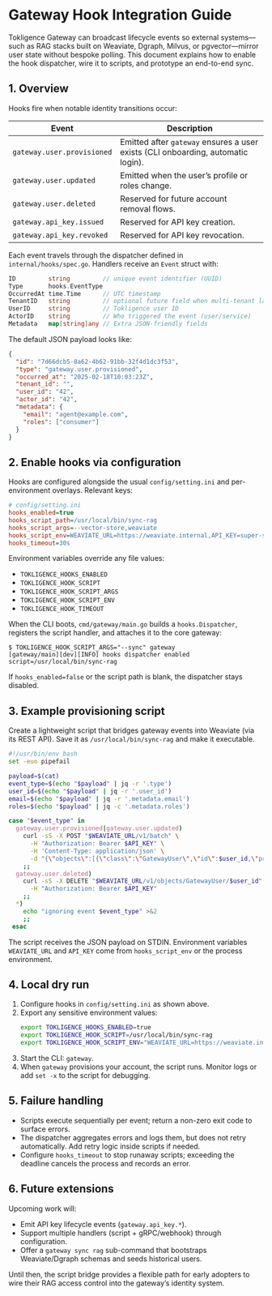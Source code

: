 # Gateway Hook Integration Guide

Tokligence Gateway can broadcast lifecycle events so external systems—such as RAG stacks built on Weaviate, Dgraph, Milvus, or pgvector—mirror user state without bespoke polling. This document explains how to enable the hook dispatcher, wire it to scripts, and prototype an end-to-end sync.

## 1. Overview

Hooks fire when notable identity transitions occur:

| Event | Description |
| --- | --- |
| `gateway.user.provisioned` | Emitted after `gateway` ensures a user exists (CLI onboarding, automatic login). |
| `gateway.user.updated` | Emitted when the user’s profile or roles change. |
| `gateway.user.deleted` | Reserved for future account removal flows. |
| `gateway.api_key.issued` | Reserved for API key creation. |
| `gateway.api_key.revoked` | Reserved for API key revocation. |

Each event travels through the dispatcher defined in `internal/hooks/spec.go`. Handlers receive an `Event` struct with:

```go
ID         string         // unique event identifier (UUID)
Type       hooks.EventType
OccurredAt time.Time      // UTC timestamp
TenantID   string         // optional future field when multi-tenant lands
UserID     string         // Tokligence user ID
ActorID    string         // Who triggered the event (user/service)
Metadata   map[string]any // Extra JSON-friendly fields
```

The default JSON payload looks like:

```json
{
  "id": "7d66dcb5-8a62-4b62-91bb-32f4d1dc3f53",
  "type": "gateway.user.provisioned",
  "occurred_at": "2025-02-18T10:03:23Z",
  "tenant_id": "",
  "user_id": "42",
  "actor_id": "42",
  "metadata": {
    "email": "agent@example.com",
    "roles": ["consumer"]
  }
}
```

## 2. Enable hooks via configuration

Hooks are configured alongside the usual `config/setting.ini` and per-environment overlays. Relevant keys:

```ini
# config/setting.ini
hooks_enabled=true
hooks_script_path=/usr/local/bin/sync-rag
hooks_script_args=--vector-store,weaviate
hooks_script_env=WEAVIATE_URL=https://weaviate.internal,API_KEY=super-secret
hooks_timeout=30s
```

Environment variables override any file values:

- `TOKLIGENCE_HOOKS_ENABLED`
- `TOKLIGENCE_HOOK_SCRIPT`
- `TOKLIGENCE_HOOK_SCRIPT_ARGS`
- `TOKLIGENCE_HOOK_SCRIPT_ENV`
- `TOKLIGENCE_HOOK_TIMEOUT`

When the CLI boots, `cmd/gateway/main.go` builds a `hooks.Dispatcher`, registers the script handler, and attaches it to the core gateway:

```text
$ TOKLIGENCE_HOOK_SCRIPT_ARGS="--sync" gateway
[gateway/main][dev][INFO] hooks dispatcher enabled script=/usr/local/bin/sync-rag
```

If `hooks_enabled=false` or the script path is blank, the dispatcher stays disabled.

## 3. Example provisioning script

Create a lightweight script that bridges gateway events into Weaviate (via its REST API). Save it as `/usr/local/bin/sync-rag` and make it executable.

```bash
#!/usr/bin/env bash
set -euo pipefail

payload=$(cat)
event_type=$(echo "$payload" | jq -r '.type')
user_id=$(echo "$payload" | jq -r '.user_id')
email=$(echo "$payload" | jq -r '.metadata.email')
roles=$(echo "$payload" | jq -c '.metadata.roles')

case "$event_type" in
  gateway.user.provisioned|gateway.user.updated)
    curl -sS -X POST "$WEAVIATE_URL/v1/batch" \
      -H "Authorization: Bearer $API_KEY" \
      -H 'Content-Type: application/json' \
      -d "{\"objects\":[{\"class\":\"GatewayUser\",\"id\":$user_id,\"properties\":{\"email\":\"$email\",\"roles\":$roles}}]}"
    ;;
  gateway.user.deleted)
    curl -sS -X DELETE "$WEAVIATE_URL/v1/objects/GatewayUser/$user_id" \
      -H "Authorization: Bearer $API_KEY"
    ;;
  *)
    echo "ignoring event $event_type" >&2
    ;;
 esac
```

The script receives the JSON payload on STDIN. Environment variables `WEAVIATE_URL` and `API_KEY` come from `hooks_script_env` or the process environment.

## 4. Local dry run

1. Configure hooks in `config/setting.ini` as shown above.
2. Export any sensitive environment values:
   ```bash
   export TOKLIGENCE_HOOKS_ENABLED=true
   export TOKLIGENCE_HOOK_SCRIPT=/usr/local/bin/sync-rag
   export TOKLIGENCE_HOOK_SCRIPT_ENV="WEAVIATE_URL=https://weaviate.internal,API_KEY=$(pass show weaviate/api-key)"
   ```
3. Start the CLI: `gateway`.
4. When `gateway` provisions your account, the script runs. Monitor logs or add `set -x` to the script for debugging.

## 5. Failure handling

- Scripts execute sequentially per event; return a non-zero exit code to surface errors.
- The dispatcher aggregates errors and logs them, but does not retry automatically. Add retry logic inside scripts if needed.
- Configure `hooks_timeout` to stop runaway scripts; exceeding the deadline cancels the process and records an error.

## 6. Future extensions

Upcoming work will:

- Emit API key lifecycle events (`gateway.api_key.*`).
- Support multiple handlers (script + gRPC/webhook) through configuration.
- Offer a `gateway sync rag` sub-command that bootstraps Weaviate/Dgraph schemas and seeds historical users.

Until then, the script bridge provides a flexible path for early adopters to wire their RAG access control into the gateway’s identity system.
